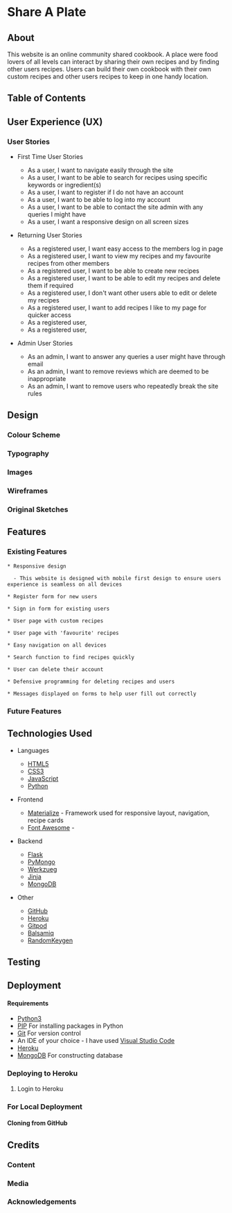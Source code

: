 # Share A Plate

<!-- Space reserved for site img and links to live site and github -->

## About

This website is an online community shared cookbook. A place were food lovers of all levels can interact by sharing their own recipes
and by finding other users recipes. Users can build their own cookbook with their own custom recipes and other users recipes to keep
in one handy location.

## Table of Contents

<!-- Space reserved for contents -->

## User Experience (UX)

### User Stories

  * First Time User Stories

    - As a user, I want to navigate easily through the site
    - As a user, I want to be able to search for recipes using specific keywords or ingredient(s)
    - As a user, I want to register if I do not have an account
    - As a user, I want to be able to log into my account
    - As a user, I want to be able to contact the site admin with any queries I might have
    - As a user, I want a responsive design on all screen sizes

  * Returning User Stories

    - As a registered user, I want easy access to the members log in page
    - As a registered user, I want to view my recipes and my favourite recipes from other members
    - As a registered user, I want to be able to create new recipes
    - As a registered user, I want to be able to edit my recipes and delete them if required
    - As a registered user, I don't want other users able to edit or delete my recipes
    - As a registered user, I want to add recipes I like to my page for quicker access
    - As a registered user, 
    - As a registered user,

  * Admin User Stories

    - As an admin, I want to answer any queries a user might have through email
    - As an admin, I want to remove reviews which are deemed to be inappropriate
    - As an admin, I want to remove users who repeatedly break the site rules

## Design 

  ### Colour Scheme

  <!-- Reserved for colour palettes -->

  ### Typography

  <!-- Reserved for font styles -->

  ### Images

  <!-- Reserved for Images -->

  ### Wireframes

  <!-- Add wireframes link/images here -->

  ### Original Sketches

  <!-- Add original sketches link/images here -->

## Features

  ### Existing Features

    * Responsive design

      - This website is designed with mobile first design to ensure users experience is seamless on all devices

    * Register form for new users

    * Sign in form for existing users

    * User page with custom recipes 

    * User page with 'favourite' recipes

    * Easy navigation on all devices

    * Search function to find recipes quickly

    * User can delete their account

    * Defensive programming for deleting recipes and users

    * Messages displayed on forms to help user fill out correctly

 <!-- Add More features as developed here -->

  ### Future Features

   <!-- Add future features here -->

## Technologies Used
<!-- Add more technologies as used here -->

  * Languages 

    - [HTML5](https://developer.mozilla.org/en-US/docs/Web/HTML)
    - [CSS3](https://developer.mozilla.org/en-US/docs/Web/CSS)
    - [JavaScript](https://developer.mozilla.org/en-US/docs/Web/JavaScript)
    - [Python](https://www.python.org/)

  * Frontend

    - [Materialize](https://materializecss.com/) - Framework used for responsive layout, navigation, recipe cards <!-- (Add more) -->
    - [Font Awesome](https://fontawesome.com/v4.7.0/icons/) - <!-- (Add what was used) -->
    
  * Backend

    - [Flask]()
    - [PyMongo]()
    - [Werkzueg]()
    - [Jinja]()
    - [MongoDB]()

  * Other

    - [GitHub](https://github.com/)
    - [Heroku](https://heroku.com/)
    - [Gitpod](https://gitpod.io/)
    - [Balsamiq](https://balsamiq.com/)
    - [RandomKeygen](https://randomkeygen.com/)

## Testing

<!-- Add testing here/link to testing.md file -->
  
## Deployment

#### Requirements

  * [Python3](https://www.python.org/downloads/)
  * [PIP](https://pypi.org/project/pip/) For installing packages in Python
  * [Git](https://git-scm.com/downloads) For version control
  * An IDE of your choice - I have used [Visual Studio Code](https://code.visualstudio.com/)
  * [Heroku](https://devcenter.heroku.com/)
  * [MongoDB](https://www.mongodb.com/) For constructing database

<!-- Add steps here -->

### Deploying to Heroku

  1. Login to Heroku

<!-- Add steps here -->

### For Local Deployment

#### Cloning from GitHub

<!-- Add steps here -->

## Credits

### Content

<!-- Add written content sources here -->

### Media 

<!-- Add Media and Image sources here -->

### Acknowledgements

<!-- Add acknowledgements here -->